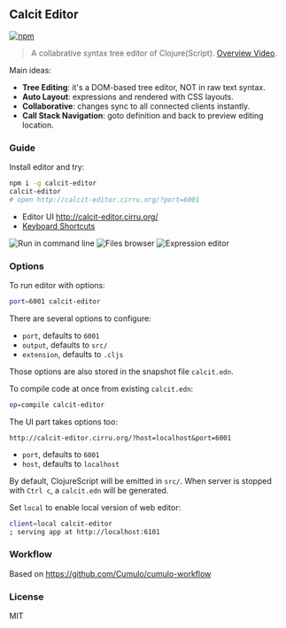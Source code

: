
Calcit Editor
------

[![npm](https://img.shields.io/npm/v/calcit-editor.svg)](https://www.npmjs.com/package/calcit-editor)

> A collabrative syntax tree editor of Clojure(Script). [Overview Video](https://www.youtube.com/watch?v=u5Eb_6KYGsA&t).

Main ideas:

* **Tree Editing**: it's a DOM-based tree editor, NOT in raw text syntax.
* **Auto Layout**: expressions and rendered with CSS layouts.
* **Collaborative**: changes sync to all connected clients instantly.
* **Call Stack Navigation**: goto definition and back to preview editing location.

### Guide

Install editor and try:

```bash
npm i -g calcit-editor
calcit-editor
# open http://calcit-editor.cirru.org/?port=6001
```

* Editor UI http://calcit-editor.cirru.org/
* [Keyboard Shortcuts](https://github.com/Cirru/calcit-editor/wiki/Keyboard-Shortcuts)

![Run in command line](https://pbs.twimg.com/media/DLSmv0cVwAEUCMi.png:large)
![Files browser](https://pbs.twimg.com/media/DLSnADUVYAAr43C.png:large)
![Expression editor](https://pbs.twimg.com/media/DLSnJ0FVAAA0Ehd.png:large)

### Options

To run editor with options:

```bash
port=6001 calcit-editor
```

There are several options to configure:

* `port`, defaults to `6001`
* `output`, defaults to `src/`
* `extension`, defaults to `.cljs`

Those options are also stored in the snapshot file `calcit.edn`.

To compile code at once from existing `calcit.edn`:

```bash
op=compile calcit-editor
```

The UI part takes options too:

```
http://calcit-editor.cirru.org/?host=localhost&port=6001
```

* `port`, defaults to `6001`
* `host`, defaults to `localhost`

By default, ClojureScript will be emitted in `src/`.
When server is stopped with `Ctrl c`, a `calcit.edn` will be generated.

Set `local` to enable local version of web editor:

```bash
client=local calcit-editor
; serving app at http://localhost:6101
```

### Workflow

Based on https://github.com/Cumulo/cumulo-workflow

### License

MIT

